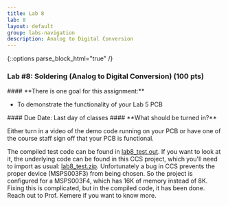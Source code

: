 ```yaml
---
title: Lab 8
lab: 8
layout: default
group: labs-navigation
description: Analog to Digital Conversion
---
```


{::options parse_block_html="true" /}

### Lab #8: Soldering (Analog to Digital Conversion) (100 pts)

<div class="alert alert-info" role="alert">
#### **There is one goal for this assignment:**

  - To demonstrate the functionality of your Lab 5 PCB
  
</div>

<div class="alert alert-danger" role="alert">
#### Due Date: Last day of classes
#### **What should be turned in?**

Either turn in a video of the demo code running on your PCB or have one of the course
staff sign off that your PCB is functional.

</div>

The compiled test code can be found in [lab8_test.out](lab8_test.out). If you want to
look at it, the underlying code can be found in this CCS project, which you'll need to import as usual:
[lab8_test.zip](lab8_test.zip). Unfortunately a bug in CCS prevents the proper device (MSPS003F3)
from being chosen. So the project is configured for a MSPS003F4, which has 16K of memory instead of 8K.
Fixing this is complicated, but in the compiled code, it has been done. Reach out to Prof. Kemere
if you want to know more.

